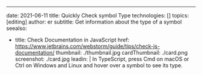 ---
date: 2021-06-11
title: Quickly Check symbol Type
technologies: []
topics: [editing]
author: er
subtitle: Get information about the type of a symbol
seealso:
- title: Check Documentation in JavaScript
  href: https://www.jetbrains.com/webstorm/guide/tips/check-js-documentation/
thumbnail: ./thumbnail.jpg
cardThumbnail: ./card.png
screenshot: ./card.jpg
leadin: |
  In TypeScript, press Cmd on macOS or Ctrl on Windows and Linux and hover over a symbol to see its type.
